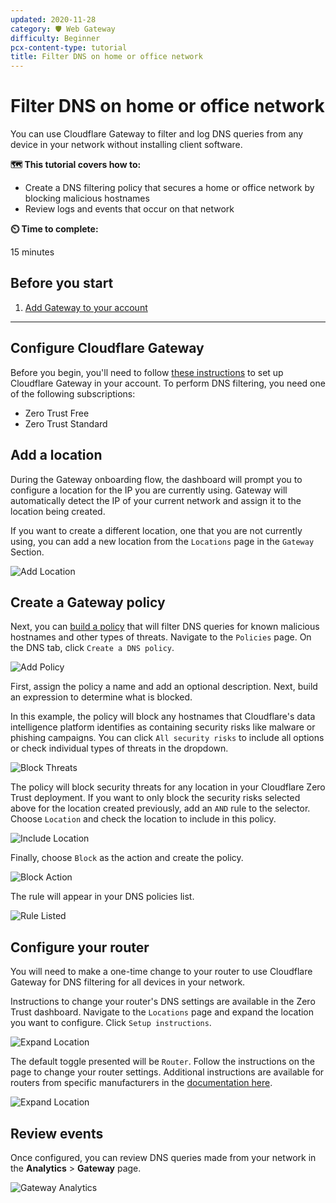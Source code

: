 ```yaml
---
updated: 2020-11-28
category: 🛡️ Web Gateway
difficulty: Beginner
pcx-content-type: tutorial
title: Filter DNS on home or office network
---
```


# Filter DNS on home or office network

You can use Cloudflare Gateway to filter and log DNS queries from any device in your network without installing client software.

**🗺️ This tutorial covers how to:**

*   Create a DNS filtering policy that secures a home or office network by blocking malicious hostnames
*   Review logs and events that occur on that network

**⏲️ Time to complete:**

15 minutes

## Before you start

1.  [Add Gateway to your account](/cloudflare-one/setup/)

***

## Configure Cloudflare Gateway

Before you begin, you'll need to follow [these instructions](/cloudflare-one/setup/) to set up Cloudflare Gateway in your account. To perform DNS filtering, you need one of the following subscriptions:

*   Zero Trust Free
*   Zero Trust Standard

## Add a location

During the Gateway onboarding flow, the dashboard will prompt you to configure a location for the IP you are currently using. Gateway will automatically detect the IP of your current network and assign it to the location being created.

If you want to create a different location, one that you are not currently using, you can add a new location from the `Locations` page in the `Gateway` Section.

![Add Location](/cloudflare-one/static/secure-web-gateway/secure-dns-network/add-location.png)

## Create a Gateway policy

Next, you can [build a policy](/cloudflare-one/policies/filtering/dns-policies/) that will filter DNS queries for known malicious hostnames and other types of threats. Navigate to the `Policies` page. On the DNS tab, click `Create a DNS policy`.

![Add Policy](/cloudflare-one/static/secure-web-gateway/secure-dns-network/create-dns-policy.png)

First, assign the policy a name and add an optional description. Next, build an expression to determine what is blocked.

In this example, the policy will block any hostnames that Cloudflare's data intelligence platform identifies as containing security risks like malware or phishing campaigns. You can click `All security risks` to include all options or check individual types of threats in the dropdown.

![Block Threats](/cloudflare-one/static/secure-web-gateway/secure-dns-network/block-threats.png)

The policy will block security threats for any location in your Cloudflare Zero Trust deployment. If you want to only block the security risks selected above for the location created previously, add an `AND` rule to the selector. Choose `Location` and check the location to include in this policy.

![Include Location](/cloudflare-one/static/secure-web-gateway/secure-dns-network/include-location.png)

Finally, choose `Block` as the action and create the policy.

![Block Action](/cloudflare-one/static/secure-web-gateway/secure-dns-network/block-action.png)

The rule will appear in your DNS policies list.

![Rule Listed](/cloudflare-one/static/secure-web-gateway/secure-dns-network/rule-listed.png)

## Configure your router

You will need to make a one-time change to your router to use Cloudflare Gateway for DNS filtering for all devices in your network.

Instructions to change your router's DNS settings are available in the Zero Trust dashboard. Navigate to the `Locations` page and expand the location you want to configure. Click `Setup instructions`.

![Expand Location](/cloudflare-one/static/secure-web-gateway/secure-dns-network/expand-location.png)

The default toggle presented will be `Router`. Follow the instructions on the page to change your router settings. Additional instructions are available for routers from specific manufacturers in the [documentation here](/1.1.1.1/setting-up-1.1.1.1/router).

![Expand Location](/cloudflare-one/static/secure-web-gateway/secure-dns-network/router-instructions.png)

## Review events

Once configured, you can review DNS queries made from your network in the **Analytics** > **Gateway** page.

![Gateway Analytics](/cloudflare-one/static/secure-web-gateway/secure-dns-network/gateway-analytics.png)
